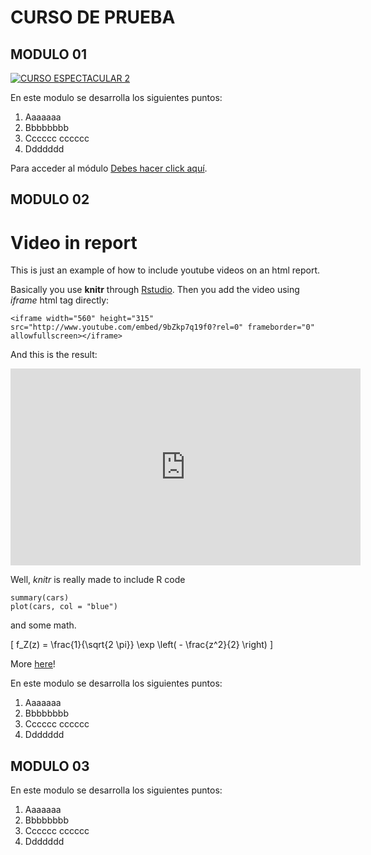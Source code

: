 # CURSO DE PRUEBA

## MODULO 01

[![CURSO ESPECTACULAR 2](http://img.youtube.com/vi/kh5JxW5SuEI/0.jpg)](http://www.youtube.com/watch?v=kh5JxW5SuEI "CURSO ESPECTACULAR 1")


En este modulo se desarrolla los siguientes puntos:

1. Aaaaaaa
2. Bbbbbbbb
3. Cccccc cccccc
4. Ddddddd

Para acceder al módulo [Debes hacer click aquí](/MODULO01).

## MODULO 02

Video in report
========================================================

This is just an example of how to include youtube videos on an html report.

Basically you use **knitr** through [Rstudio](http://www.rstudio.com/). Then you add the video using _iframe_ html tag directly:

```{r, eval=FALSE}
<iframe width="560" height="315" src="http://www.youtube.com/embed/9bZkp7q19f0?rel=0" frameborder="0" allowfullscreen></iframe>
```

And this is the result:

<iframe width="560" height="315" src="http://www.youtube.com/embed/9bZkp7q19f0?rel=0" frameborder="0" allowfullscreen></iframe>

Well, _knitr_ is really made to include R code

```{r fig.width=7, fig.height=6}
summary(cars)
plot(cars, col = "blue")
```

and some math.

\[ f_Z(z) = \frac{1}{\sqrt{2 \pi}} \exp \left( - \frac{z^2}{2} \right) \]

More [here](http://yihui.name/knitr/)!


En este modulo se desarrolla los siguientes puntos:

1. Aaaaaaa
2. Bbbbbbbb
3. Cccccc cccccc
4. Ddddddd


## MODULO 03


En este modulo se desarrolla los siguientes puntos:

1. Aaaaaaa
2. Bbbbbbbb
3. Cccccc cccccc
4. Ddddddd



